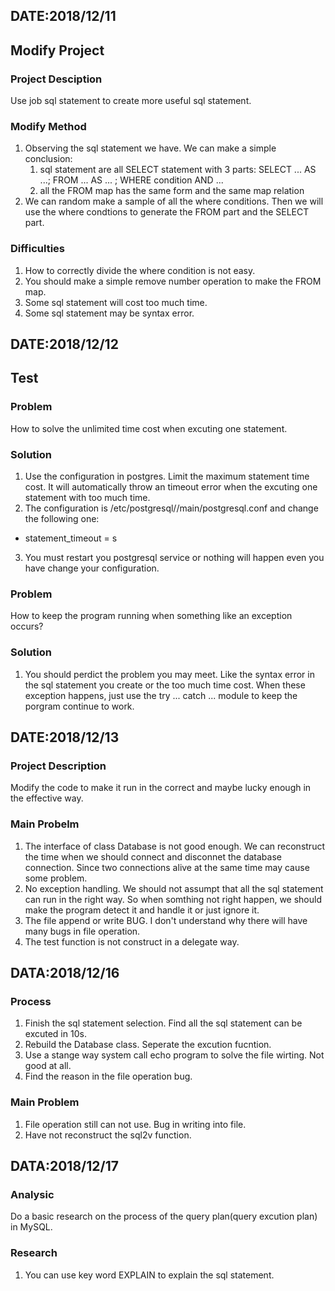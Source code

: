 ## DATE:2018/12/11
## Modify Project
### Project Desciption
Use job sql statement to create more useful sql statement.
### Modify Method
1. Observing the sql statement we have. We can make a simple conclusion:
   1. sql statement are all SELECT statement with 3 parts: SELECT ... AS ...; FROM ... AS ... ; WHERE condition AND ...
   2. all the FROM map has the same form and the same map relation
2. We can random make a sample of all the where conditions. Then we will use the where condtions to generate the FROM part and the SELECT part.
### Difficulties
1. How to correctly divide the where condition is not easy.
2. You should make a simple remove number operation to make the FROM map.
3. Some sql statement will cost too much time.
4. Some sql statement may be syntax error.

## DATE:2018/12/12
## Test
### Problem
How to solve the unlimited time cost when excuting one statement.

### Solution
1. Use the configuration in postgres. Limit the maximum statement time cost. It will automatically throw an timeout error when the excuting one statement with too much time.
2. The configuration is /etc/postgresql/<version>/main/postgresql.conf and change the following one:
- statement_timeout = <need>s
3. You must restart you postgresql service or nothing will happen even you have change your configuration. 

### Problem
How to keep the program running when something like an exception occurs?

### Solution
1. You should perdict the problem you may meet. Like the syntax error in the sql statement you create or the too much time cost. When these exception happens, just use the try ... catch ... module to keep the porgram continue to work.

## DATE:2018/12/13

### Project Description
Modify the code to make it run in the correct and maybe lucky enough in the effective way.

### Main Probelm
1. The interface of class Database is not good enough. We can reconstruct the time when we should connect and disconnet the database connection. Since two connections alive at the same time may cause some problem.
2. No exception handling. We should not assumpt that all the sql statement can run in the right way. So when somthing not right happen, we should make the program detect it and handle it or just ignore it.
3. The file append or write BUG. I don't understand why there will have many bugs in file operation.
4. The test function is not construct in a delegate way.

## DATA:2018/12/16

### Process
1. Finish the sql statement selection. Find all the sql statement can be excuted in 10s.
2. Rebuild the Database class. Seperate the excution fucntion.
3. Use a stange way system call echo program to solve the file wirting. Not good at all.
4. Find the reason in the file operation bug.

### Main Problem
1. File operation still can not use. Bug in writing into file.
2. Have not reconstruct the sql2v function.

## DATA:2018/12/17

### Analysic
Do a basic research on the process of the query plan(query excution plan) in MySQL.

### Research
1. You can use key word EXPLAIN to explain the sql statement.